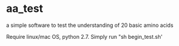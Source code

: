 # aa_test
a simple software to test the understanding of 20 basic amino acids

Require linux/mac OS, python 2.7.
Simply run "sh begin_test.sh'
